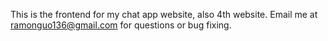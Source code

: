 This is the frontend for my chat app website, also 4th website.
Email me at ramonguo136@gmail.com for questions or bug fixing.
